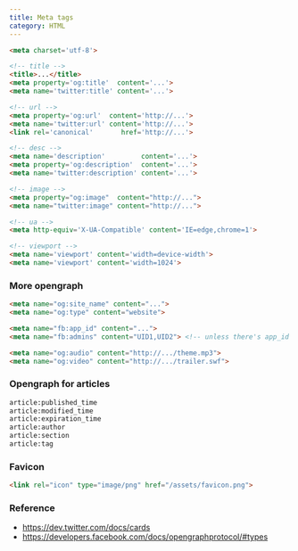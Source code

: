 ```yaml
---
title: Meta tags
category: HTML
---
```


```html
<meta charset='utf-8'>

<!-- title -->
<title>...</title>
<meta property='og:title'  content='...'>
<meta name='twitter:title' content='...'>

<!-- url -->
<meta property='og:url'  content='http://...'>
<meta name='twitter:url' content='http://...'>
<link rel='canonical'       href='http://...'>

<!-- desc -->
<meta name='description'         content='...'>
<meta property='og:description'  content='...'>
<meta name='twitter:description' content='...'>

<!-- image -->
<meta property="og:image"  content="http://...">
<meta name="twitter:image" content="http://...">

<!-- ua -->
<meta http-equiv='X-UA-Compatible' content='IE=edge,chrome=1'>

<!-- viewport -->
<meta name='viewport' content='width=device-width'>
<meta name='viewport' content='width=1024'>
```

### More opengraph

```html
<meta name="og:site_name" content="...">
<meta name="og:type" content="website">

<meta name="fb:app_id" content="...">
<meta name="fb:admins" content="UID1,UID2"> <!-- unless there's app_id -->

<meta name="og:audio" content="http://.../theme.mp3">
<meta name="og:video" content="http://.../trailer.swf">
```

### Opengraph for articles

```html
article:published_time
article:modified_time
article:expiration_time
article:author
article:section
article:tag
```

### Favicon

```html
<link rel="icon" type="image/png" href="/assets/favicon.png">
```

### Reference

 * https://dev.twitter.com/docs/cards
 * https://developers.facebook.com/docs/opengraphprotocol/#types

